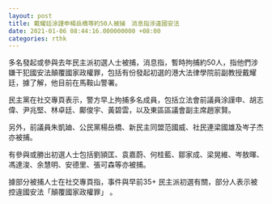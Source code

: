 ```yaml
---
layout: post
title: 戴耀廷涂謹申楊岳橋等約50人被捕　消息指涉違國安法
date: 2021-01-06 08:44:16.000000000 +08:00
categories: rthk
---
```


多名發起或參與去年民主派初選人士被捕，消息指，暫時拘捕約50人，指他們涉嫌干犯國安法顛覆國家政權罪，包括有份發起初選的港大法律學院前副教授戴耀廷，據了解，他目前在馬鞍山警署。

民主黨在社交專頁表示，警方早上拘捕多名成員，包括立法會前議員涂謹申、胡志偉、尹兆堅、林卓廷、鄺俊宇、黃碧雲，以及東區區議會副主席趙家賢。

另外，前議員朱凱廸、公民黨楊岳橋、新民主同盟范國威、社民連梁國雄及岑子杰亦被捕。

有參與或勝出初選人士包括劉頴匡、袁嘉蔚、何桂藍、鄒家成、梁晃維、岑敖暉、馮達浚、余慧明、安德里、張可森等亦被捕。

據部分被捕人士在社交專頁指，事件與早前35+ 民主派初選有關，部分人表示被控違國安法「顛覆國家政權罪」 。
